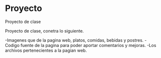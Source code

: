 # Proyecto
Proyecto de clase

Proyecto  de clase, conetra lo siguiente.

-Imagenes que  de la pagina web, platos, comidas, bebidas y postres.
-Codigo fuente de la pagina para poder aportar comentarios y  mejoras.
-Los archivos pertenecientes a la pagian web.

